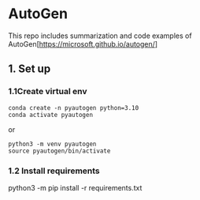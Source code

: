 # AutoGen

This repo includes summarization and code examples of AutoGen[https://microsoft.github.io/autogen/]

## 1. Set up
### 1.1Create virtual env
```
conda create -n pyautogen python=3.10
conda activate pyautogen
```
or 
```
python3 -m venv pyautogen
source pyautogen/bin/activate
```
### 1.2 Install requirements
python3 -m pip install -r requirements.txt
